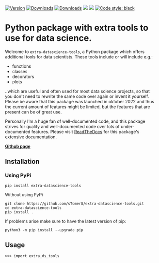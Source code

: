 [![Version](https://img.shields.io/pypi/v/extra-datascience-tools)](https://pypi.org/project/extra-datascience-tools/)
[![Downloads](https://pepy.tech/badge/extra-datascience-tools)](https://pepy.tech/project/extra-datascience-tools)
[![Downloads](https://pepy.tech/badge/extra-datascience-tools/month)](https://pepy.tech/project/extra-datascience-tools)
![](https://img.shields.io/github/license/sTomerG/extra-datascience-tools)
![](https://img.shields.io/pypi/pyversions/extra-datascience-tools)
[![Code style: black](https://img.shields.io/badge/code%20style-black-000000.svg)](https://github.com/psf/black)
# Python package with extra tools to use for data science.

Welcome to `extra-datascience-tools`, a Python package which offers additional tools for data scientists. These tools include or will include e.g.:
- functions
- classes
- decorators
- plots

..which are useful and often used for most data science projects, so that you don't need to rewrite the same code over again or invent it yourself. Please be aware that this package was launched in oktober 2022 and thus the current amount of features might be limited, but the features that are present can be of great use.

 Personally I'm a huge fan of well-documented code, and this package strives for quality and well-documented code over lots of under-documented features. Please visit [ReadTheDocs](https://extra-datascience-tools.readthedocs.io/en/latest/#) for this package's extensive documentation.

**[Github page](https://github.com/sTomerG/extra-datascience-tools)**

## Installation

### Using PyPi

    pip install extra-datascience-tools

Without using PyPi

    git clone https://github.com/sTomerG/extra-datascience-tools.git
    cd extra-datascience-tools
    pip install .

If problems arise make sure to have the latest version of pip:

    python3 -m pip install --upgrade pip

## Usage
    >>> import extra_ds_tools


